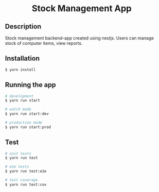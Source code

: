 <h1 align="center">
 Stock Management App
</h1>

## Description

Stock management backend-app created using nestjs. Users can manage stock of computer items, view reports.

## Installation

```bash
$ yarn install
```

## Running the app

```bash
# development
$ yarn run start

# watch mode
$ yarn run start:dev

# production mode
$ yarn run start:prod
```

## Test

```bash
# unit tests
$ yarn run test

# e2e tests
$ yarn run test:e2e

# test coverage
$ yarn run test:cov
```

